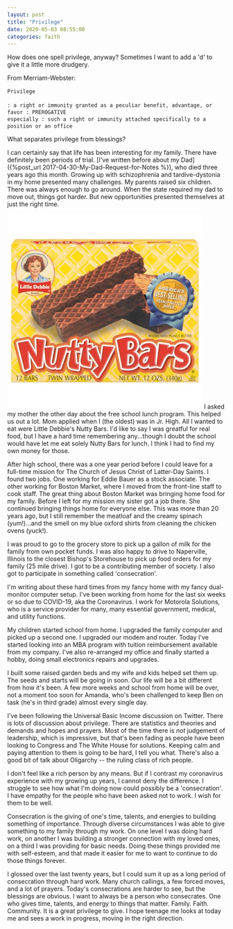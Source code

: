 ```yaml
---
layout: post
title: "Privilege"
date: 2020-05-03 08:55:00
categories: faith
---
```


How does one spell privilege, anyway? Sometimes I want to add a 'd' to give it a little more drudgery. 

From Merriam-Webster:

    Privilege

    : a right or immunity granted as a peculiar benefit, advantage, or favor : PREROGATIVE
    especially : such a right or immunity attached specifically to a position or an office

What separates privilege from blessings?

I can certainly say that life has been interesting for my family. There have definitely been periods of trial. [I've written before about my Dad]({%post_url 2017-04-30-My-Dad-Request-for-Notes %}), who died three years ago this month. Growing up with schizophrenia and tardive-dystonia in my home presented many challenges. My parents raised six children. There was always enough to go around. When the state required my dad to move out, things got harder. But new opportunities presented themselves at just the right time.

![Little Debbie Nutty Bars](/img/nuttybars.jpeg "Little Debbie Nutty Bars")
I asked my mother the other day about the free school lunch program. This helped us out a lot. Mom applied when I (the oldest) was in Jr. High. All I wanted to eat were Little Debbie's Nutty Bars. I'd like to say I was greatful for real food, but I have a hard time remembering any...though I doubt the school would have let me eat solely Nutty Bars for lunch. I think I had to find my own money for those.

After high school, there was a one year period before I could leave for a full-time mission for The Church of Jesus Christ of Latter-Day Saints. I found two jobs. One working for Eddie Bauer as a stock associate. The other working for Boston Market, where I moved from the front-line staff to cook staff. The great thing about Boston Market was bringing home food for my family. Before I left for my mission my sister got a job there. She continued bringing things home for everyone else. This was more than 20 years ago, but I still remember the meatloaf and the creamy spinach (yum!)...and the smell on my blue oxford shirts from cleaning the chicken ovens (yuck!).

I was proud to go to the grocery store to pick up a gallon of milk for the family from own pocket funds. I was also happy to drive to Naperville, Illinois to the closest Bishop's Storehouse to pick up food orders for my family (25 mile drive). I got to be a contributing member of society. I also got to participate in something called 'consecration'.

I'm writing about these hard times from my fancy home with my fancy dual-monitor computer setup. I've been working from home for the last six weeks or so due to COVID-19, aka the Coronavirus. I work for Motorola Solutions, who is a service provider for many, many essential government, medical, and utility functions.

My children started school from home. I upgraded the family computer and picked up a second one. I upgraded our modem and router. Today I've started looking into an MBA program with tuition reimbursement available from my company. I've also re-arranged my office and finally started a hobby, doing small electronics repairs and upgrades.

I built some raised garden beds and my wife and kids helped set them up. The seeds and starts will be going in soon. Our life will be a bit different from how it's been. A few more weeks and school from home will be over, not a moment too soon for Amanda, who's been challenged to keep Ben on task (he's in third grade) almost every single day.

I've been following the Universal Basic Income discussion on Twitter. There is lots of discussion about privilege. There are statistics and theories and demands and hopes and prayers. Most of the time there is *not* judgement of leadership, which is impressive, but that's been fading as people have been looking to Congress and The White House for solutions. Keeping calm and paying attention to them is going to be hard, I tell you what. There's also a good bit of talk about Oligarchy -- the ruling class of rich people.

I don't feel like a rich person by any means. But if I contrast my coronavirus experience with my growing up years, I cannot deny the difference. I struggle to see how what I'm doing now could possibly be a 'consecration'. I have empathy for the people who have been asked not to work. I wish for them to be well.

Consecration is the giving of one's time, talents, and energies to building something of importance. Through diverse circumstances I was able to give something to my family through my work. On one level I was doing hard work, on another I was building a stronger connection with my loved ones, on a third I was providing for basic needs. Doing these things provided me with self-esteem, and that made it easier for me to want to continue to do those things forever. 

I glossed over the last twenty years, but I could sum it up as a long period of consecration through hard work. Many church callings, a few forced moves, and a lot of prayers. Today's consecrations are harder to see, but the blessings are obvious. I want to always be a person who consecrates. One who gives time, talents, and energy to things that matter. Family. Faith. Community. It is a great privilege to give. I hope teenage me looks at today me and sees a work in progress, moving in the right direction.